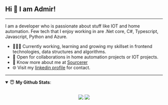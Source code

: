 
## Hi 👋 I am Admir! 
---
I am a developer who is passionate about stuff like IOT and home automation. Few tech that I enjoy working in are .Net core, C#, Typescript, Javascript, Python and Azure.
- 👨🏽‍💻 Currently working, learning and growing my skillset in frontend technologies, data structures and algorithms.
- 🤝 Open for collaborations in home automation projects or IOT projects.
- 👨 Know more about me at [Sourcerer](https://sourcerer.io/adodado) 
- 🌐 Visit my [linkedin profile](https://www.linkedin.com/in/admir-cosic-2a9156168/) for contact.
---
<details open>
 <summary> 😇 <b>My Github Stats</b>: </summary>
<br>
<p align = "center">
  <img src = "https://github-readme-stats.vercel.app/api?username=adodado&show_icons=true&theme=radical&line_height=27">
  <img src = "https://github-readme-stats.vercel.app/api/top-langs/?username=adodado&hide=html&theme=radical">
</p>

</details>
